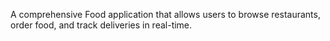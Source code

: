A comprehensive Food application that allows users to browse restaurants, order food, and track deliveries in real-time.